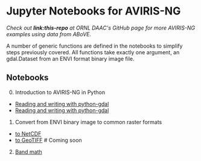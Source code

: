 # Jupyter Notebooks for AVIRIS-NG

*Check out **link:this-repo** at ORNL DAAC's GitHub page for more AVIRIS-NG examples using data from ABoVE.*

A number of generic functions are defined in the notebooks to simplify steps previously covered. All functions take exactly one argument, an gdal.Dataset from an ENVI format binary image file.

## Notebooks

0. Introduction to AVIRIS-NG in Python      
* [Reading and writing with python-gdal](notebooks/0_read_with_gdal.ipynb)
* [Reading and writing with python-gdal](notebooks/0_read_with_xarray.ipynb)
1. Convert from ENVI binary image to common raster formats      
* [to NetCDF](notebooks/1_convert_to_netcdf.ipynb)      
* [to GeoTIFF](notebooks/1_convert_to_geotiff.ipynb) # Coming soon      
2. [Band math](notebooks/2_band_math.ipynb)      